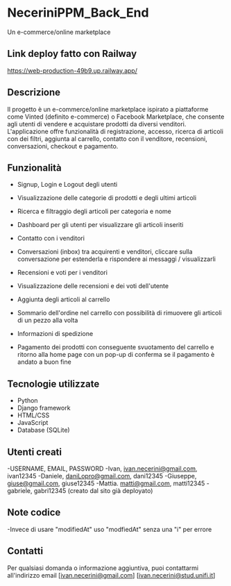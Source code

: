 # NeceriniPPM_Back_End

Un e-commerce/online marketplace

## Link deploy fatto con Railway
https://web-production-49b9.up.railway.app/

## Descrizione

Il progetto è un e-commerce/online marketplace ispirato a piattaforme come Vinted (definito e-commerce) o Facebook Marketplace, che consente agli utenti di vendere e acquistare prodotti da diversi venditori. L'applicazione offre funzionalità di registrazione, accesso, ricerca di articoli con dei filtri, aggiunta al carrello, contatto con il venditore, recensioni, conversazioni, checkout e pagamento.

## Funzionalità

- Signup, Login e Logout degli utenti

- Visualizzazione delle categorie di prodotti e degli ultimi articoli
- Ricerca e filtraggio degli articoli per categoria e nome
- Dashboard per gli utenti per visualizzare gli articoli inseriti

- Contatto con i venditori
- Conversazioni (inbox) tra acquirenti e venditori, cliccare sulla conversazione per estenderla e rispondere ai messaggi / visualizzarli

- Recensioni e voti per i venditori
- Visualizzazione delle recensioni e dei voti dell'utente

- Aggiunta degli articoli al carrello
- Sommario dell'ordine nel carrello con possibilità di rimuovere gli articoli di un pezzo alla volta
- Informazioni di spedizione
- Pagamento dei prodotti con conseguente svuotamento del carrello e ritorno alla home page con un pop-up di conferma se il pagamento è andato a buon fine

## Tecnologie utilizzate

- Python
- Django framework
- HTML/CSS
- JavaScript
- Database (SQLite)

## Utenti creati

-USERNAME, EMAIL, PASSWORD
-Ivan, ivan.necerini@gmail.com, ivan12345
-Daniele, daniLopro@gmail.com, dani12345
-Giuseppe, giuse@gmail.com, giuse12345
-Mattia. matti@gmail.com, matti12345
-gabriele, gabri12345 (creato dal sito già deployato)

## Note codice

-Invece di usare "modifiedAt" uso "modfiedAt" senza una "i" per errore


## Contatti

Per qualsiasi domanda o informazione aggiuntiva, puoi contattarmi all'indirizzo email [ivan.necerini@gmail.com] [ivan.necerini@stud.unifi.it]



